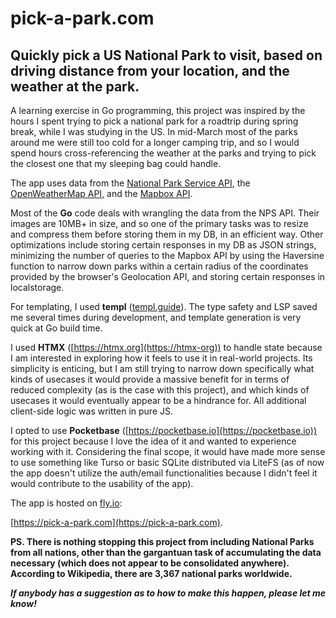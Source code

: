 # pick-a-park.com
## Quickly pick a US National Park to visit, based on driving distance from your location, and the weather at the park.

A learning exercise in Go programming, this project was inspired by the hours I spent trying to pick a national park for a roadtrip during spring break, while I was studying in the US. In mid-March most of the parks around me were still too cold for a longer camping trip, and so I would spend hours cross-referencing the weather at the parks and trying to pick the closest one that my sleeping bag could handle.

The app uses data from the [National Park Service API](https://www.nps.gov/subjects/developer/api-documentation.htm), the [OpenWeatherMap API](https://openweathermap.org/api), and the [Mapbox API](https://www.mapbox.com/).

Most of the **Go** code deals with wrangling the data from the NPS API. Their images are 10MB+ in size, and so one of the primary tasks was to resize and compress them before storing them in my DB, in an efficient way. Other optimizations include storing certain responses in my DB as JSON strings, minimizing the number of queries to the Mapbox API by using the Haversine function to narrow down parks within a certain radius of the coordinates provided by the browser's Geolocation API, and storing certain responses in localstorage.

For templating, I used **templ** ([templ.guide](https://templ.guide)). The type safety and LSP saved me several times during development, and template generation is very quick at Go build time.

I used **HTMX** ([https://htmx.org](https://htmx-org)) to handle state because I am interested in exploring how it feels to use it in real-world projects. Its simplicity is enticing, but I am still trying to narrow down specifically what kinds of usecases it would provide a massive benefit for in terms of reduced complexity (as is the case with this project), and which kinds of usecases it would eventually appear to be a hindrance for. All additional client-side logic was written in pure JS.

I opted to use **Pocketbase** ([https://pocketbase.io](https://pocketbase.io))  for this project because I love the idea of it and wanted to experience working with it. Considering the final scope, it would have made more sense to use something like Turso or basic SQLite distributed via LiteFS (as of now the app doesn't utilize the auth/email functionalities because I didn't feel it would contribute to the usability of the app).

The app is hosted on [fly.io](https://fly.io):

[https://pick-a-park.com](https://pick-a-park.com).


**PS. There is nothing stopping this project from including National Parks from all nations, other than the gargantuan task of accumulating the data necessary (which does not appear to be consolidated anywhere). According to Wikipedia, there are 3,367 national parks worldwide.**

***If anybody has a suggestion as to how to make this happen, please let me know!***
